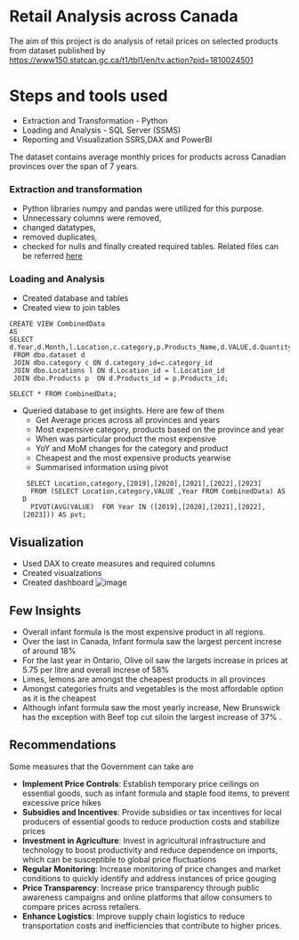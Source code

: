 # Retail Analysis across Canada
The aim of this project is do analysis of retail prices on selected products from dataset  published by https://www150.statcan.gc.ca/t1/tbl1/en/tv.action?pid=1810024501

# Steps and tools used
- Extraction and Transformation - Python
- Loading and Analysis - SQL Server  (SSMS)
- Reporting and Visualization SSRS,DAX and PowerBI

The dataset contains average monthly prices for products across Canadian provinces over the span of 7 years. 

### Extraction and transformation

- Python libraries numpy and pandas were utilized for this purpose.
- Unnecessary columns were removed,
-  changed datatypes,
-  removed duplicates,
- checked for nulls and finally created required tables.
 Related files can be referred [here](https://github.com/RimpleDabas/RetailsAnalysis/tree/main/Jupyter%20notebooks)

### Loading and Analysis
- Created database and tables
- Created view to join tables 
~~~ 
CREATE VIEW CombinedData 
AS
SELECT d.Year,d.Month,l.Location,c.category,p.Products_Name,d.VALUE,d.Quantity
 FROM dbo.dataset d
 JOIN dbo.category c ON d.category_id=c.category_id  
 JOIN dbo.Locations l ON d.Location_id = l.Location_id
 JOIN dbo.Products p  ON d.Products_id = p.Products_id;

SELECT * FROM CombinedData;
~~~
- Queried database to get insights. Here are few of them 
  - Get Average prices across all provinces and years
  - Most expensive category, products based on the province and year
  - When was particular product the most expensive
  - YoY and MoM changes for the category and product
  - Cheapest and the most expensive products yearwise
  - Summarised information using pivot 
  ~~~
   SELECT Location,category,[2019],[2020],[2021],[2022],[2023]
    FROM (SELECT Location,category,VALUE ,Year FROM CombinedData) AS D
    PIVOT(AVG(VALUE)  FOR Year IN ([2019],[2020],[2021],[2022],[2023])) AS pvt; 
    ~~~


 ## Visualization 
 - Used DAX to create measures and required columns
 - Created visualzations
 - Created dashboard
 ![image](https://github.com/RimpleDabas/RetailsAnalysis/blob/main/SQL%20files/Results%20from%20SQL/Dashboard.png)

## Few Insights
- Overall infant formula is the most expensive product in all regions.
- Over the last in Canada, Infant formula saw the largest percent increse of around 18%
- For the last year in Ontario, Olive oil saw the largets increase in prices at 5.75 per litre and overall increse of 58%
- Limes, lemons are amongst the cheapest products in all provinces
- Amongst categories fruits and vegetables is the most affordable option as it is the cheapest
- Although infant formula saw the most yearly increase, New Brunswick has the exception with Beef top cut siloin the largest increase of 37% .

## Recommendations
Some measures that the Government can take are 
-  **Implement Price Controls**: Establish temporary price ceilings on essential goods, such as infant formula and staple food items, to prevent excessive price hikes
- **Subsidies and Incentives**: Provide subsidies or tax incentives for local producers of essential goods to reduce production costs and stabilize prices
- **Investment in Agriculture**: Invest in agricultural infrastructure and technology to boost productivity and reduce dependence on imports, which can be susceptible to global price fluctuations
- **Regular Monitoring**: Increase monitoring of price changes and market conditions to quickly identify and address instances of price gouging
- **Price Transparency**: Increase price transparency through public awareness campaigns and online platforms that allow consumers to compare prices across retailers.
- **Enhance Logistics**: Improve supply chain logistics to reduce transportation costs and inefficiencies that contribute to higher prices.



